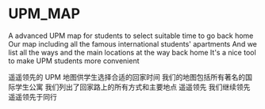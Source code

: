 # UPM_MAP
A advanced UPM map for students to select suitable time to go back home
Our map including all the famous international students' apartments 
And we list all the ways and the main locations at the way back home
It's a nice tool to make UPM students more convenient

遥遥领先的 UPM 地图供学生选择合适的回家时间
我们的地图包括所有著名的国际学生公寓 
我们列出了回家路上的所有方式和主要地点
遥遥领先 我们继续领先 遥遥领先于同行
